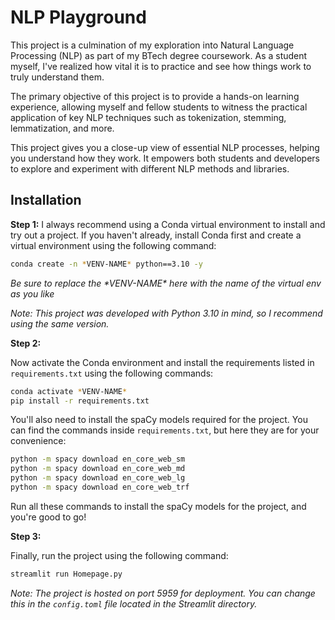 # NLP Playground

This project is a culmination of my exploration into Natural Language Processing (NLP) as part of my BTech degree coursework. As a student myself, I've realized how vital it is to practice and see how things work to truly understand them.

The primary objective of this project is to provide a hands-on learning experience, allowing myself and fellow students to witness the practical application of key NLP techniques such as tokenization, stemming, lemmatization, and more.

This project gives you a close-up view of essential NLP processes, helping you understand how they work. It empowers both students and developers to explore and experiment with different NLP methods and libraries.

## Installation

**Step 1:** I always recommend using a Conda virtual environment to install and try out a project. If you haven't already, install Conda first and create a virtual environment using the following command:

```bash
conda create -n *VENV-NAME* python==3.10 -y
```
*Be sure to replace the \*VENV-NAME\* here with the name of the virtual env as you like*

*Note: This project was developed with Python 3.10 in mind, so I recommend using the same version.*

**Step 2:**

Now activate the Conda environment and install the requirements listed in `requirements.txt` using the following commands:

```bash
conda activate *VENV-NAME*
pip install -r requirements.txt
```

You'll also need to install the spaCy models required for the project. You can find the commands inside `requirements.txt`, but here they are for your convenience:

```bash
python -m spacy download en_core_web_sm
python -m spacy download en_core_web_md
python -m spacy download en_core_web_lg
python -m spacy download en_core_web_trf
```

Run all these commands to install the spaCy models for the project, and you're good to go!

**Step 3:**

Finally, run the project using the following command:

```bash
streamlit run Homepage.py
```

*Note: The project is hosted on port 5959 for deployment. You can change this in the `config.toml` file located in the Streamlit directory.*
